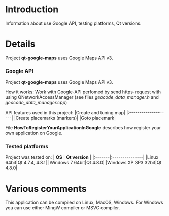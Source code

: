 # Introduction #

Information about use Google API, testing platforms, Qt versions.

# Details #

Project **qt-google-maps** uses Google Maps API v3.
### Google API ###

Project **qt-google-maps** uses Google Maps API v3.

How it works:
Work with Google-API perfomed by send https-request with using QNetworkAccessManager (see files _geocode\_data\_manager.h_ and _geocode\_data\_manager.cpp_)


API features used in this project:
|Create and tuning map|
|:--------------------|
|Create placemarks (markers)|
|Goto placemark|

File **HowToRegisterYourAppIicationInGoogle** describes how register your own application on Google.

### Tested platforms ###
Project was tested on:
| **OS** | **Qt version** |
|:-------|:---------------|
|Linux 64bit|Qt 4.7.4, 4.8.1|
|Windows 7 64bit|Qt 4.8.0|
|Windows XP SP3 32bit|Qt 4.8.0|

# Various comments #

This application can be compiled on Linux, MacOS, Windows. For Windows you can use either MingW compiler or MSVC compiler.